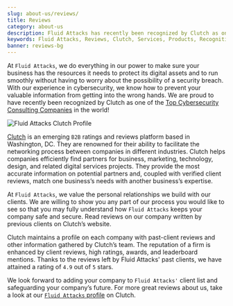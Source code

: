 ```yaml
---
slug: about-us/reviews/
title: Reviews
category: about-us
description: Fluid Attacks has recently been recognized by Clutch as one of the Top Cybersecurity Consulting Companies in the world.
keywords: Fluid Attacks, Reviews, Clutch, Services, Products, Recognition, Clutch Recognition, Pentesting, Ethical Hacking
banner: reviews-bg
---
```


At `Fluid Attacks`, we do everything in our power to make sure your
business has the resources it needs to protect its digital assets and to
run smoothly without having to worry about the possibility of a security
breach. With our experience in cybersecurity, we know how to prevent
your valuable information from getting into the wrong hands. We are
proud to have recently been recognized by Clutch as one of the [Top
Cybersecurity Consulting
Companies](https://clutch.co/it-services/cybersecurity) in the world\!


<div class="imgblock">

![Fluid Attacks Clutch
Profile](https://res.cloudinary.com/fluid-attacks/image/upload/v1620228368/airs/about-us/reviews/rank_nmekly.webp)

</div>

[Clutch](https://clutch.co/) is an emerging `B2B` ratings and reviews
platform based in Washington, DC. They are renowned for their ability to
facilitate the networking process between companies in different
industries. Clutch helps companies efficiently find partners for
business, marketing, technology, design, and related digital services
projects. They provide the most accurate information on potential
partners and, coupled with verified client reviews, match one business’s
needs with another business’s expertise.

At `Fluid Attacks`, we value the personal relationships we build with
our clients. We are willing to show you any part of our process you
would like to see so that you may fully understand how `Fluid Attacks`
keeps your company safe and secure. Read reviews on our company written
by previous clients on Clutch’s website.

<script type="text/javascript" src="https://static1.clutch.co/api/widget.js"></script>
<div class="clutch-widget" data-url="https://clutch.co" data-widget-type="3" data-height="350"
data-clutchcompany-id="488256" style="width:40%; margin:0 auto;"></div>

Clutch maintains a profile on each company with past-client reviews and
other information gathered by Clutch’s team. The reputation of a firm is
enhanced by client reviews, high ratings, awards, and leaderboard
mentions. Thanks to the reviews left by Fluid Attacks' past clients, we
have attained a rating of `4.9` out of `5` stars.

We look forward to adding your company to `Fluid Attacks'` client list
and safeguarding your company’s future. For more great reviews about us,
take a look at our [`Fluid Attacks`
profile](https://clutch.co/profile/fluid-attacks) on Clutch.
